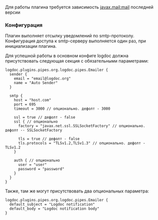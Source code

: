 Для работы плагина требуется зависимость [javax.mail:mail](https://mvnrepository.com/artifact/javax.mail/mail) последней версии

### Конфигурация

Плагин выполняет отсылку уведомлений по smtp-протоколу. Конфигурация доступа к smtp-серверу выполняется один раз, при инициализации плагина.

Для успешной работы в основном конфиге logdoc должна присутствовать следующая секция с обязательными параметрами:
```hocon
logdoc.plugins.pipes.org.logdoc.pipes.Emailer {
  sender {
    email = "email@logdoc.org"
    name = "Auto Sender"
  }

  smtp {
    host = "host.com"
    port = 695
    timeout = 3000 // опционально. дефолт - 3000

    ssl = true // дефолт - false
    ssl { // опционально
      factory = "javax.net.ssl.SSLSocketFactory" // опционально. дефолт -- SSLSocketFactory
      
      tls = true // дефолт - false
      tls.protocols = "TLSv1.2,TLSv1.3" // опционально. дефолт - TLSv1.2
    }
    
    auth { // опционально
      user = "user"
      password = "password"
    }
  }
}
```

Также, там же могут присутствовать два опциональных параметра:

```hocon
logdoc.plugins.pipes.org.logdoc.pipes.Emailer {
  default_subject = "Logdoc notification"
  default_body = "Logdoc notification body"
}
```
